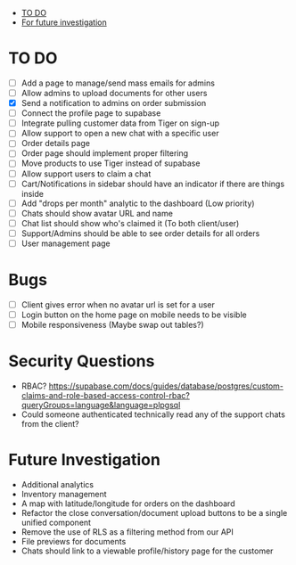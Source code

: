 <!--toc:start-->

- [TO DO](#to-do)
- [For future investigation](#for-future-investigation)
<!--toc:end-->

# TO DO

- [ ] Add a page to manage/send mass emails for admins
- [ ] Allow admins to upload documents for other users
- [x] Send a notification to admins on order submission
- [ ] Connect the profile page to supabase
- [ ] Integrate pulling customer data from Tiger on sign-up
- [ ] Allow support to open a new chat with a specific user
- [ ] Order details page
- [ ] Order page should implement proper filtering
- [ ] Move products to use Tiger instead of supabase
- [ ] Allow support users to claim a chat
- [ ] Cart/Notifications in sidebar should have an indicator if there are things inside
- [ ] Add "drops per month" analytic to the dashboard (Low priority)
- [ ] Chats should show avatar URL and name
- [ ] Chat list should show who's claimed it (To both client/user)
- [ ] Support/Admins should be able to see order details for all orders
- [ ] User management page

# Bugs

- [ ] Client gives error when no avatar url is set for a user
- [ ] Login button on the home page on mobile needs to be visible
- [ ] Mobile responsiveness (Maybe swap out tables?)

# Security Questions

- RBAC? https://supabase.com/docs/guides/database/postgres/custom-claims-and-role-based-access-control-rbac?queryGroups=language&language=plpgsql
- Could someone authenticated technically read any of the support chats from the client?

# Future Investigation

- Additional analytics
- Inventory management
- A map with latitude/longitude for orders on the dashboard
- Refactor the close conversation/document upload buttons to be a single unified component
- Remove the use of RLS as a filtering method from our API
- File previews for documents
- Chats should link to a viewable profile/history page for the customer

